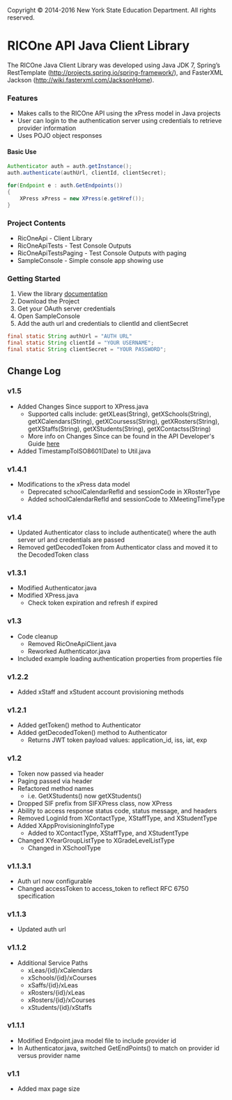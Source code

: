
Copyright © 2014-2016 New York State Education Department. All rights reserved.

# RICOne API Java Client Library
The RICOne Java Client Library was developed using Java JDK 7, Spring’s RestTemplate
(http://projects.spring.io/spring-framework/), and FasterXML Jackson (http://wiki.fasterxml.com/JacksonHome).

### Features
* Makes calls to the RICOne API using the xPress model in Java projects
* User can login to the authentication server using credentials to retrieve provider information
* Uses POJO object responses

#### Basic Use
```java
Authenticator auth = auth.getInstance(); 
auth.authenticate(authUrl, clientId, clientSecret);

for(Endpoint e : auth.GetEndpoints())
{
	XPress xPress = new XPress(e.getHref());
}
```

### Project Contents
* RicOneApi - Client Library
* RicOneApiTests - Test Console Outputs
* RicOneApiTestsPaging - Test Console Outputs with paging
* SampleConsole - Simple console app showing use

### Getting Started
1. View the library <a href="http://www.ricone.org/vendors/ric-one-api/java-client-developers-guide/" target="_blank">documentation</a>
2. Download the Project
3. Get your OAuth server credentials
4. Open SampleConsole
5. Add the auth url and credentials to clientId and clientSecret
```java
final static String authUrl = "AUTH URL"
final static String clientId = "YOUR USERNAME";
final static String clientSecret = "YOUR PASSWORD";
```
## Change Log
### v1.5
* Added Changes Since support to XPress.java
	* Supported calls include: getXLeas(String), getXSchools(String), getXCalendars(String), getXCoursess(String), getXRosters(String), getXStaffs(String), getXStudents(String), getXContactss(String)
	* More info on Changes Since can be found in the API Developer's Guide <a href="http://www.ricone.org/vendors/ric-one-api/api-developers-guide/" target="_blank">here</a>
* Added TimestampToISO8601(Date) to Util.java
	 
### v1.4.1
* Modifications to the xPress data model
	* Deprecated schoolCalendarRefId and sessionCode in XRosterType
	* Added schoolCalendarRefId and sessionCode to XMeetingTimeType

### v1.4
* Updated Authenticator class to include authenticate() where the auth server url and credentials are passed
* Removed getDecodedToken from Authenticator class and moved it to the DecodedToken class

### v1.3.1
* Modified Authenticator.java
* Modified XPress.java
	* Check token expiration and refresh if expired

### v1.3
* Code cleanup
	* Removed RicOneApiClient.java
	* Reworked Authenticator.java
* Included example loading authentication properties from properties file

### v1.2.2
* Added xStaff and xStudent account provisioning methods

### v1.2.1
* Added getToken() method to Authenticator
* Added getDecodedToken() method to Authenticator
	* Returns JWT token payload values: application_id, iss, iat, exp

### v1.2
* Token now passed via header
* Paging passed via header
* Refactored method names
	* i.e. GetXStudents() now getXStudents()
* Dropped SIF prefix from SIFXPress class, now XPress
* Ability to access response status code, status message, and headers
* Removed LoginId from XContactType, XStaffType, and XStudentType
* Added XAppProvisioningInfoType
	* Added to XContactType, XStaffType, and XStudentType
* Changed XYearGroupListType to XGradeLevelListType
	* Changed in XSchoolType

### v1.1.3.1
* Auth url now configurable
* Changed accessToken to access_token to reflect RFC 6750 specification

### v1.1.3
* Updated auth url

### v1.1.2
* Additional Service Paths
     * xLeas/{id}/xCalendars
     * xSchools/{id}/xCourses
     * xSaffs/{id}/xLeas
     * xRosters/{id}/xLeas
     * xRosters/{id}/xCourses
     * xStudents/{id}/xStaffs 

### v1.1.1
* Modified Endpoint.java model file to include provider id
* In Authenticator.java, switched GetEndPoints() to match on provider id versus provider name

### v1.1
* Added max page size
